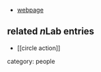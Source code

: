 
* [webpage](http://perso.numericable.fr/saralegi2/MS/ms.html)

## related $n$Lab entries

* [[circle action]]

category: people